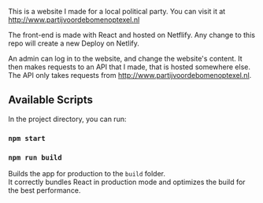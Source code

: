This is a website I made for a local political party. You can visit it at http://www.partijvoordebomenoptexel.nl <br />

The front-end is made with React and hosted on Netflify. Any change to this repo will create a new Deploy on Netlify. <br />

An admin can log in to the website, and change the website's content. It then makes requests to an API that I made, that is hosted somewhere else. The API only takes requests from http://www.partijvoordebomenoptexel.nl.

## Available Scripts

In the project directory, you can run:

### `npm start`

### `npm run build`

Builds the app for production to the `build` folder.<br />
It correctly bundles React in production mode and optimizes the build for the best performance.
